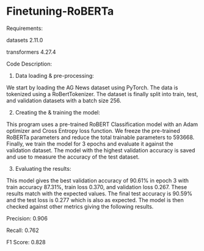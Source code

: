 # Finetuning-RoBERTa

Requirements:

datasets 2.11.0

transformers 4.27.4

Code Description:

1) Data loading & pre-processing: 

We start by loading the AG News dataset using PyTorch. The data is tokenized using a RoBertTokenizer. The dataset is finally split into train, test, and validation datasets with a batch size 256.

2) Creating the & training the model: 

This program uses a pre-trained RoBERT Classification model with an Adam optimizer and  Cross Entropy loss function. We freeze the pre-trained RoBERTa parameters and reduce the total trainable parameters to 593668. Finally, we train the model for 3 epochs and evaluate it against the validation dataset. The model with the highest validation accuracy is saved and use to measure the accuracy of the test dataset.

3) Evaluating the results: 

This model gives the best validation accuracy of 90.61% in epoch 3 with train accuracy 87.31%, train loss 0.370, and validation loss 0.267. These results match with the expected values. The final test accuracy is 90.59% and the test loss is 0.277 which is also as expected. The model is then checked against other metrics giving the following results.

Precision: 0.906

Recall: 0.762

F1 Score: 0.828
